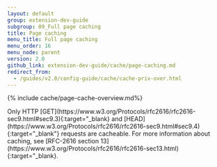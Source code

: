 ```yaml
---
layout: default
group: extension-dev-guide
subgroup: 09_Full page caching
title: Page caching
menu_title: Full page caching
menu_order: 16
menu_node: parent
version: 2.0
github_link: extension-dev-guide/cache/page-caching.md
redirect_from:
  - /guides/v2.0/config-guide/cache/cache-priv-over.html
---
```


{% include cache/page-cache-overview.md%}

<div class="bs-callout bs-callout-info" id="info" markdown="1">
Only HTTP [GET](https://www.w3.org/Protocols/rfc2616/rfc2616-sec9.html#sec9.3){:target="&#95;blank} and [HEAD](https://www.w3.org/Protocols/rfc2616/rfc2616-sec9.html#sec9.4){:target="&#95;blank"} requests are cacheable. For more information about caching, see [RFC-2616 section 13](https://www.w3.org/Protocols/rfc2616/rfc2616-sec13.html){:target="&#95;blank}.
</div>
